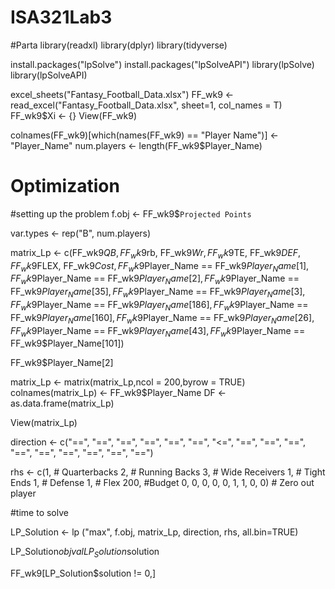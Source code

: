 # ISA321Lab3
#Parta
library(readxl)
library(dplyr)
library(tidyverse)

install.packages("lpSolve")
install.packages("lpSolveAPI")
library(lpSolve)
library(lpSolveAPI)

excel_sheets("Fantasy_Football_Data.xlsx")
FF_wk9 <- read_excel("Fantasy_Football_Data.xlsx", sheet=1, col_names = T)
FF_wk9$Xi <- {}
View(FF_wk9)

colnames(FF_wk9)[which(names(FF_wk9) == "Player Name")] <- "Player_Name"
num.players <- length(FF_wk9$Player_Name)

# Optimization
#setting up the problem
f.obj <- FF_wk9$`Projected Points`

var.types <- rep("B", num.players)

matrix_Lp <- c(FF_wk9$QB,
               FF_wk9$rb,
               FF_wk9$Wr,
               FF_wk9$TE,
               FF_wk9$DEF,
               FF_wk9$FLEX,
               FF_wk9$Cost,
               FF_wk9$Player_Name == FF_wk9$Player_Name[1],
               FF_wk9$Player_Name == FF_wk9$Player_Name[2],
               FF_wk9$Player_Name == FF_wk9$Player_Name[35],
               FF_wk9$Player_Name == FF_wk9$Player_Name[3],
               FF_wk9$Player_Name == FF_wk9$Player_Name[186],
               FF_wk9$Player_Name == FF_wk9$Player_Name[160],
               FF_wk9$Player_Name == FF_wk9$Player_Name[26],
               FF_wk9$Player_Name == FF_wk9$Player_Name[43],
               FF_wk9$Player_Name == FF_wk9$Player_Name[101])

FF_wk9$Player_Name[2]

matrix_Lp <- matrix(matrix_Lp,ncol = 200,byrow = TRUE)
colnames(matrix_Lp) <- FF_wk9$Player_Name
DF <- as.data.frame(matrix_Lp)

View(matrix_Lp)

direction <- c("==",
               "==",
               "==",
               "==",
               "==",
               "==",
               "<=",
               "==",
               "==",
               "==",
               "==",
               "==",
               "==",
               "==",
               "==",
               "==")

rhs <- c(1, # Quarterbacks
         2, # Running Backs
         3, # Wide Receivers
         1, # Tight Ends
         1, # Defense 
         1, # Flex
         200, #Budget
         0,
         0,
         0,
         0,
         0,
         1,
         1,
         0,
         0)  # Zero out player 

#time to solve 

LP_Solution <- lp ("max", f.obj, matrix_Lp, direction, rhs, all.bin=TRUE)

LP_Solution$objval
LP_Solution$solution

FF_wk9[LP_Solution$solution != 0,]












